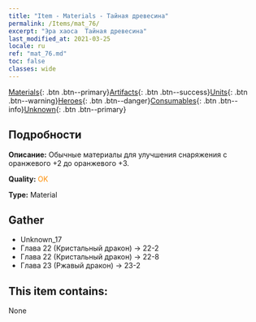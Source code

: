 ```yaml
---
title: "Item - Materials - Тайная древесина"
permalink: /Items/mat_76/
excerpt: "Эра хаоса  Тайная древесина"
last_modified_at: 2021-03-25
locale: ru
ref: "mat_76.md"
toc: false
classes: wide
---
```

 [Materials](/ru/Items/){: .btn .btn--primary}[Artifacts](/ru/Items/Artifacts/){: .btn .btn--success}[Units](/ru/Items/Units/){: .btn .btn--warning}[Heroes](/ru/Items/Heroes/){: .btn .btn--danger}[Consumables](/ru/Items/Consumables/){: .btn .btn--info}[Unknown](/ru/Items/Unknown/){: .btn .btn--primary}

## Подробности
 **Описание:** Обычные материалы для улучшения снаряжения c оранжевого +2 до оранжевого +3.

 **Quality:** <span style="color: #FF8C00">OK</span>

 **Type:** Material

## Gather

*    Unknown_17 
*    Глава 22 (Кристальный дракон) -> 22-2 
*    Глава 22 (Кристальный дракон) -> 22-8 
*    Глава 23 (Ржавый дракон) -> 23-2 

## This item contains:

  None

